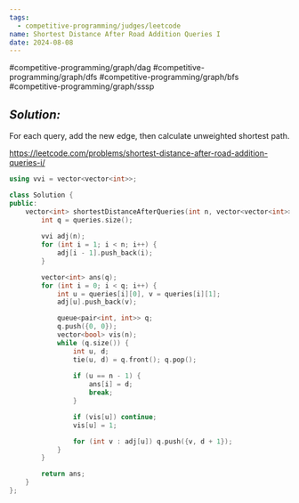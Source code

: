 ```yaml
---
tags:
  - competitive-programming/judges/leetcode
name: Shortest Distance After Road Addition Queries I
date: 2024-08-08
---
```

#competitive-programming/graph/dag #competitive-programming/graph/dfs #competitive-programming/graph/bfs #competitive-programming/graph/sssp 
## _Solution:_
For each query, add the new edge, then calculate unweighted shortest path.

https://leetcode.com/problems/shortest-distance-after-road-addition-queries-i/
```cpp
using vvi = vector<vector<int>>;

class Solution {
public:
    vector<int> shortestDistanceAfterQueries(int n, vector<vector<int>>& queries) {
        int q = queries.size();
        
        vvi adj(n);
        for (int i = 1; i < n; i++) {
            adj[i - 1].push_back(i);
        }

        vector<int> ans(q);
        for (int i = 0; i < q; i++) {
            int u = queries[i][0], v = queries[i][1];
            adj[u].push_back(v);

            queue<pair<int, int>> q;
            q.push({0, 0});
            vector<bool> vis(n);
            while (q.size()) {
                int u, d;
                tie(u, d) = q.front(); q.pop();
                
                if (u == n - 1) {
                    ans[i] = d;
                    break;
                }

                if (vis[u]) continue;
                vis[u] = 1;

                for (int v : adj[u]) q.push({v, d + 1});
            }
        }

        return ans;
    }
};
```
